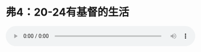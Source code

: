# 弗4：20-24有基督的生活

<audio style="width: 100%;" preload="false" controls controlslist="nodownload"><source src="//cdn.simai.ml/audio/mp3/old/12277.mp3" type="audio/mpeg">Your browser does not support the audio element.</audio>


